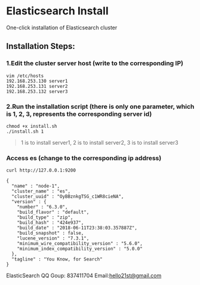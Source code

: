 # Elasticsearch Install

One-click installation of Elasticsearch cluster

## Installation Steps:

### 1.Edit the cluster server host (write to the corresponding IP)
```
vim /etc/hosts
192.168.253.130 server1
192.168.253.131 server2
192.168.253.132 server3
```

### 2.Run the installation script (there is only one parameter, which is 1, 2, 3,  represents the corresponding server id)
```
chmod +x install.sh 
./install.sh 1
```
> 1 is to install server1, 2 is to install server2, 3 is to install server3

### Access es (change to the corresponding ip address)
```
curl http://127.0.0.1:9200

{
  "name" : "node-1",
  "cluster_name" : "es",
  "cluster_uuid" : "OyBBznkgTSG_c1WR8cieNA",
  "version" : {
    "number" : "6.3.0",
    "build_flavor" : "default",
    "build_type" : "zip",
    "build_hash" : "424e937",
    "build_date" : "2018-06-11T23:38:03.357887Z",
    "build_snapshot" : false,
    "lucene_version" : "7.3.1",
    "minimum_wire_compatibility_version" : "5.6.0",
    "minimum_index_compatibility_version" : "5.0.0"
  },
  "tagline" : "You Know, for Search"
}
```

ElasticSearch QQ Goup: 837411704
Email:hello21st@gmail.com

